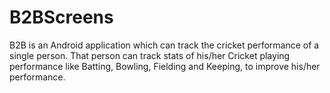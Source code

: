 # B2BScreens
B2B is an Android application which can track the cricket performance of a single person. That person can track stats of his/her Cricket playing performance like Batting, Bowling, Fielding and Keeping, to improve his/her performance.
